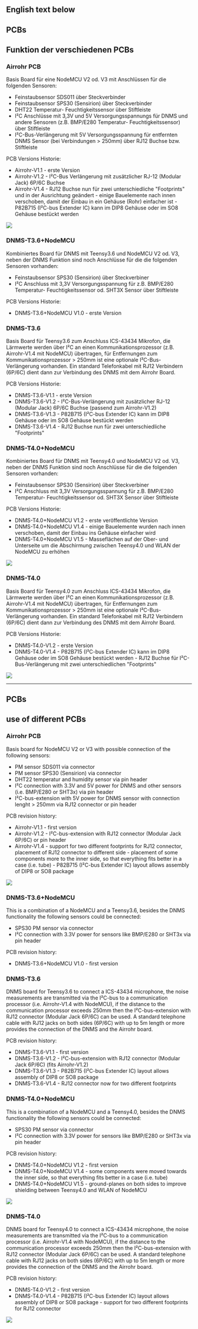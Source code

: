 ## English text below

## PCBs


## Funktion der verschiedenen PCBs

### Airrohr PCB
Basis Board für eine NodeMCU V2 od. V3 mit Anschlüssen für die folgenden Sensoren:
- Feinstaubsensor SDS011 über Steckverbinder
- Feinstaubsensor SPS30 (Sensirion) über Steckverbinder
- DHT22 Temperatur- Feuchtigkeitssensor über Stiftleiste
- I²C Anschlüsse mit 3,3V und 5V Versorgungsspannungs für DNMS und andere Sensoren (z.B. BMP/E280 Temperatur- Feuchtigkeitssensor) über Stiftleiste
- I²C-Bus-Verlängerung mit 5V Versorgungsspannung für entfernten DNMS Sensor (bei Verbindungen > 250mm) über RJ12 Buchse bzw. Stiftleiste

PCB Versions Historie:
- Airrohr-V1.1 - erste Version
- Airrohr-V1.2 - I²C-Bus Verlängerung mit zusätzlicher RJ-12 (Modular Jack) 6P/6C Buchse
- Airrohr-V1.4 - RJ12 Buchse nun für zwei unterschiedliche "Footprints" und in der Ausrichtung geändert 
			   - einige Bauelemente nach innen verschoben, damit der Einbau in ein Gehäuse (Rohr) einfacher ist 
			   - P82B715 (I²C-bus Extender IC) kann im DIP8 Gehäuse oder im SO8 Gehäuse bestückt werden

<img src="images/Airrohr-PCB-V1.4.jpg"><br>


### DNMS-T3.6+NodeMCU
Kombiniertes Board für DNMS mit Teensy3.6 und NodeMCU V2 od. V3, neben der DNMS Funktion sind noch Anschlüsse für die die folgenden Sensoren vorhanden:
- Feinstaubsensor SPS30 (Sensirion) über Steckverbiner
- I²C Anschluss mit 3,3V Versorgungsspannung für z.B. BMP/E280 Temperatur- Feuchtigkeitssensor od. SHT3X Sensor über Stiftleiste

PCB Versions Historie:
- DNMS-T3.6+NodeMCU V1.0 - erste Version


### DNMS-T3.6
Basis Board für Teensy3.6 zum Anschluss ICS-43434 Mikrofon, die Lärmwerte werden über I²C an einen Kommunikationsprozessor (z.B. Airrohr-V1.4 mit NodeMCU) übertragen, für Entfernungen zum Kommunikationsprozessor > 250mm ist eine optionale I²C-Bus-Verlängerung vorhanden. Ein standard Telefonkabel mit RJ12 Verbindern (6P/6C) dient dann zur Verbindung des DNMS mit dem Airrohr Board.

PCB Versions Historie:
- DNMS-T3.6-V1.1 - erste Version
- DNMS-T3.6-V1.2 - I²C-Bus-Verlängerung mit zusätzlicher RJ-12 (Modular Jack) 6P/6C Buchse (passend zum Airrohr-V1.2)
- DNMS-T3.6-V1.3 - P82B715 (I²C-bus Extender IC) kann im DIP8 Gehäuse oder im SO8 Gehäuse bestückt werden
- DNMS-T3.6-V1.4 - RJ12 Buchse nun für zwei unterschiedliche "Footprints"


### DNMS-T4.0+NodeMCU
Kombiniertes Board für DNMS mit Teensy4.0 und NodeMCU V2 od. V3, neben der DNMS Funktion sind noch Anschlüsse für die die folgenden Sensoren vorhanden:
- Feinstaubsensor SPS30 (Sensirion) über Steckverbiner
- I²C Anschluss mit 3,3V Versorgungsspannung für z.B. BMP/E280 Temperatur- Feuchtigkeitssensor od. SHT3X Sensor über Stiftleiste

PCB Versions Historie:
- DNMS-T4.0+NodeMCU V1.2 - erste veröffentlichte Version
- DNMS-T4.0+NodeMCU V1.4 - einige Bauelemente wurden nach innen verschoben, damit der Einbau ins Gehäuse einfacher wird
- DNMS-T4.0+NodeMCU V1.5 - Masseflächen auf der Ober- und Unterseite um die Abschirmung zwischen Teensy4.0 und WLAN der NodeMCU zu erhöhen

<img src="images/DNMS-T4.0+NodeMCU-V1.4.jpg"><br>


### DNMS-T4.0
Basis Board für Teensy4.0 zum Anschluss ICS-43434 Mikrofon, die Lärmwerte werden über I²C an einen Kommunikationsprozessor (z.B. Airrohr-V1.4 mit NodeMCU) übertragen, für Entfernungen zum Kommunikationsprozessor > 250mm ist eine optionale I²C-Bus-Verlängerung vorhanden. Ein standard Telefonkabel mit RJ12 Verbindern (6P/6C) dient dann zur Verbindung des DNMS mit dem Airrohr Board.

PCB Versions Historie:
- DNMS-T4.0-V1.2 - erste Version
- DNMS-T4.0-V1.4 - P82B715 (I²C-bus Extender IC) kann im DIP8 Gehäuse oder im SO8 Gehäuse bestückt werden
				 - RJ12 Buchse für I²C-Bus-Verlängerung mit zwei unterschiedlichen "Footprints"

<img src="images/DNMS.T4.0-V1.4.jpg"><br>


----------------------------------------------------------------------------------------------------------------
## PCBs


## use of different PCBs

### Airrohr PCB
Basis board for NodeMCU V2 or V3 with possible connection of the following sensors:
- PM sensor SDS011 via connector
- PM sensor SPS30 (Sensirion) via connector
- DHT22 temperatur and humidity sensor via pin header
- I²C connection with 3.3V and 5V power for DNMS and other sensors (i.e. BMP/E280 or SHT3x) via pin header
- I²C-bus-extension with 5V power for DNMS sensor with connection lenght > 250mm via RJ12 connector or pin header

PCB revision history:
- Airrohr-V1.1 - first version
- Airrohr-V1.2 - I²C-bus-extension with RJ12 connector (Modular Jack 6P/6C) or pin header
- Airrohr-V1.4 - support for two different footprints for RJ12 connector, placement of RJ12 connector to different side
			   - placement of some components more to the inner side, so that everything fits better in a case (i.e. tube)
			   - P82B715 (I²C-bus Extender IC) layout allows assembly of DIP8 or SO8 package
			   
<img src="images/Airrohr-PCB-V1.4.jpg"><br>


### DNMS-T3.6+NodeMCU
This is a combination of a NodeMCU and a Teensy3.6, besides the DNMS functionality the following sensors could be connected:
- SPS30 PM sensor via connector
- I²C connection with 3.3V power for sensors like BMP/E280 or SHT3x via pin header


PCB revision history:
- DNMS-T3.6+NodeMCU V1.0 - first version

### DNMS-T3.6
DNMS board for Teensy3.6 to connect a ICS-43434 microphone, the noise measurements are transmitted via the I²C-bus to a communication processor (i.e. Airrohr-V1.4 with NodeMCU), if the distance to the communication processor exceeds 250mm then the I²C-bus-extension with RJ12 connector (Modular Jack 6P/6C) can be used. A standard telephone cable with RJ12 jacks on both sides (6P/6C) with up to 5m length or more provides the connection of the DNMS and the Airrohr board.

PCB revision history:
- DNMS-T3.6-V1.1 - first version
- DNMS-T3.6-V1.2 - I²C-bus-extension with RJ12 connector (Modular Jack 6P/6C) (fits Airrohr-V1.2)
- DNMS-T3.6-V1.3 - P82B715 (I²C-bus Extender IC) layout allows assembly of DIP8 or SO8 package
- DNMS-T3.6-V1.4 - RJ12 connector now for two different footprints

### DNMS-T4.0+NodeMCU
This is a combination of a NodeMCU and a Teensy4.0, besides the DNMS functionality the following sensors could be connected:
- SPS30 PM sensor via connector
- I²C connection with 3.3V power for sensors like BMP/E280 or SHT3x via pin header

PCB revision history:
- DNMS-T4.0+NodeMCU V1.2 - first version
- DNMS-T4.0+NodeMCU V1.4 - some components were moved towards the inner side, so that everything fits better in a case (i.e. tube)
- DNMS-T4.0+NodeMCU V1.5 - ground-planes on both sides to improve shielding between Teensy4.0 and WLAN of NodeMCU

<img src="images/DNMS-T4.0+NodeMCU-V1.5.jpg"><br>


### DNMS-T4.0
DNMS board for Teensy4.0 to connect a ICS-43434 microphone, the noise measurements are transmitted via the I²C-bus to a communication processor (i.e. Airrohr-V1.4 with NodeMCU), if the distance to the communication processor exceeds 250mm then the I²C-bus-extension with RJ12 connector (Modular Jack 6P/6C) can be used. A standard telephone cable with RJ12 jacks on both sides (6P/6C) with up to 5m length or more provides the connection of the DNMS and the Airrohr board.

PCB revision history:
- DNMS-T4.0-V1.2 - first version
- DNMS-T4.0-V1.4 - P82B715 (I²C-bus Extender IC) layout allows assembly of DIP8 or SO8 package
				 - support for two different footprints for RJ12 connector

<img src="images/DNMS.T4.0-V1.4.jpg"><br>
